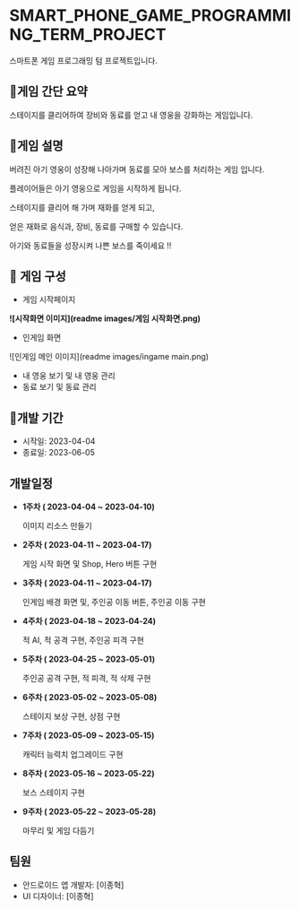 # SMART_PHONE_GAME_PROGRAMMING_TERM_PROJECT

스마트폰 게임 프로그래밍 텀 프로젝트입니다.



## :iphone:게임 간단 요약

스테이지를 클리어하여 장비와 동료를 얻고 내 영웅을 강화하는 게임입니다.



## :page_with_curl:게임 설명

버려진 아기 영웅이 성장해 나아가며 동료를 모아 보스를 처리하는 게임 입니다.

플레이어들은 아기 영웅으로 게임을 시작하게 됩니다. 

스테이지를 클리어 해 가며 재화를 얻게 되고,

얻은 재화로 음식과, 장비, 동료를 구매할 수 있습니다.

아기와 동료들을 성장시켜 나쁜 보스를 죽이세요 !!



## :notebook_with_decorative_cover: 게임 구성

* 게임 시작페이지

**![시작화면 이미지](readme images/게임 시작화면.png)**

* 인게임 화면

![인게임 메인 이미지](readme images/ingame main.png)

* 내 영웅 보기 및 내 영웅 관리
* 동료 보기 및 동료 관리

 



## :calendar:개발 기간

- 시작일: 2023-04-04
- 종료일: 2023-06-05

## 개발일정

* **1주차 ( 2023-04-04 ~ 2023-04-10)**

   이미지 리소스 만들기
     

* **2주차  ( 2023-04-11 ~ 2023-04-17)**

  게임 시작 화면 및 Shop, Hero 버튼 구현
     

* **3주차  ( 2023-04-11 ~ 2023-04-17)**

  인게임 배경 화면 및, 주인공 이동 버튼, 주인공 이동 구현
     

* **4주차  ( 2023-04-18 ~ 2023-04-24)**

  적 AI, 적 공격 구현, 주인공 피격 구현

   
     
* **5주차  ( 2023-04-25 ~ 2023-05-01)**
  
  주인공 공격 구현, 적 피격, 적 삭제 구현


       
* **6주차  ( 2023-05-02 ~ 2023-05-08)**

  스테이지 보상 구현, 상점 구현

   

* **7주차  ( 2023-05-09 ~ 2023-05-15)**

  캐릭터 능력치 업그레이드 구현

   

* **8주차  ( 2023-05-16 ~ 2023-05-22)**

  보스 스테이지 구현


   
* **9주차  ( 2023-05-22 ~ 2023-05-28)**

  마무리 및 게임 다듬기
   


## 팀원

- 안드로이드 앱 개발자: [이종혁]
- UI 디자이너: [이종혁]
